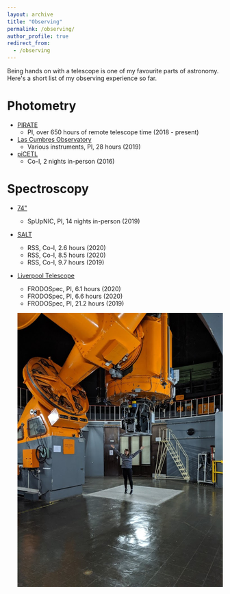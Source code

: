 ```yaml
---
layout: archive
title: "Observing"
permalink: /observing/
author_profile: true
redirect_from:
  - /observing
---
```


Being hands on with a telescope is one of my favourite parts of astronomy. Here's a short list of my observing experience so far.

Photometry
======
* [PIRATE](https://www.telescope.org/)
  * PI, over 650 hours of remote telescope time (2018 - present)
* [Las Cumbres Observatory](https://lco.global/)
  * Various instruments, PI, 28 hours (2019)
* [piCETL](https://www2.le.ac.uk/departments/physics/news/news_items/the-university-of-leicester-opens-the-most-advanced-astronomical-teaching-facility-available-at-a-uk-university)
  * Co-I, 2 nights in-person (2016)

Spectroscopy
======
* [74"](https://www.saao.ac.za/explore/our-telescopes/one-point-nine/)
  * SpUpNIC, PI, 14 nights in-person (2019)
* [SALT](https://www.salt.ac.za/)
  * RSS, Co-I, 2.6 hours (2020)
  * RSS, Co-I, 8.5 hours (2020)
  * RSS, Co-I, 9.7 hours (2019)
* [Liverpool Telescope](https://telescope.livjm.ac.uk/)
  * FRODOSpec, PI, 6.1 hours (2020)
  * FRODOSpec, PI, 6.6 hours (2020)
  * FRODOSpec, PI, 21.2 hours (2019)
  
  ![Me observing with the 74" in South Africa](/images/telescope_74.jpg)
